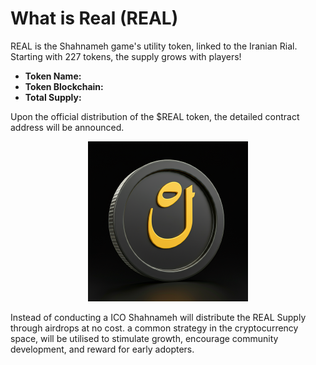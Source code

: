 # What is Real (REAL)

REAL is the Shahnameh game's utility token, linked to the Iranian Rial. Starting with 227 tokens, the supply grows with players!

* **Token Name:**
* **Token Blockchain:**
* **Total Supply:**

Upon the official distribution of the $REAL token, the detailed contract address will be announced.

<div align="center">

<figure><img src="../.gitbook/assets/unnamed.png" alt="" width="256"><figcaption></figcaption></figure>

</div>

Instead of conducting a ICO Shahnameh will distribute the REAL Supply through airdrops at no cost. a common strategy in the cryptocurrency space, will be utilised to stimulate growth, encourage community development, and reward for early adopters.
